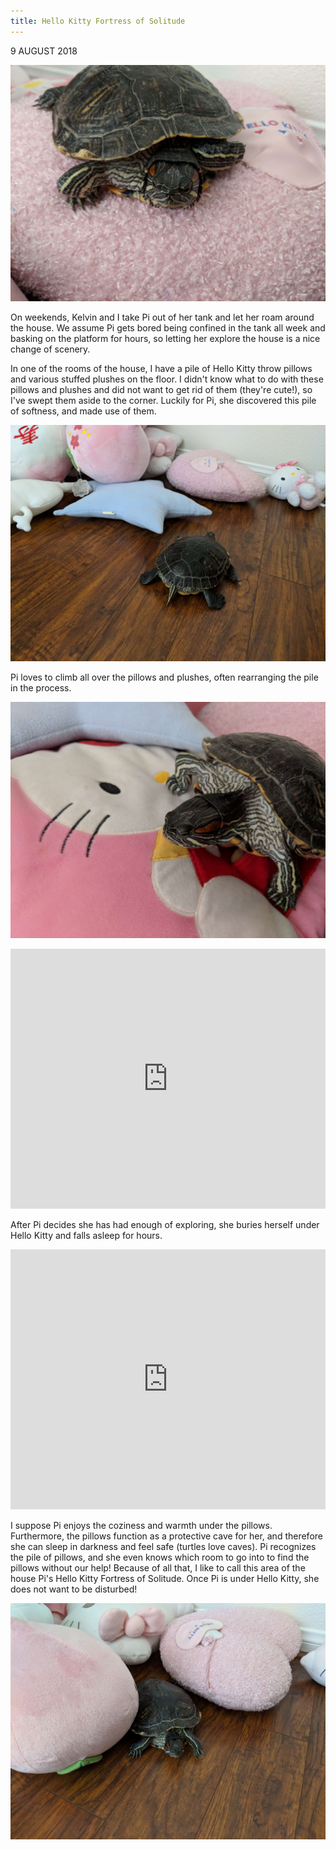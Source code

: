 ```yaml
---
title: Hello Kitty Fortress of Solitude
---
```


9 AUGUST 2018

![Pi on Hello Kitty](/assets/imgs/IMG_20180722_142631-compressed.jpg)

On weekends, Kelvin and I take Pi out of her tank and let her roam around the house. We assume Pi gets bored being confined in the tank all week and basking on the platform for hours, so letting her explore the house is a nice change of scenery.

In one of the rooms of the house, I have a pile of Hello Kitty throw pillows and various stuffed plushes on the floor. I didn't know what to do with these pillows and plushes and did not want to get rid of them (they're cute!), so I've swept them aside to the corner. Luckily for Pi, she discovered this pile of softness, and made use of them.

![Pi on Floor](/assets/imgs/IMG_20180729_135825-compressed.jpg)

Pi loves to climb all over the pillows and plushes, often rearranging the pile in the process.

![Pi on Hello Kitty's Face](/assets/imgs/IMG_20180722_142453-commpressed.jpg)

<iframe style="max-width:100%" width="740" height="416" src="https://www.youtube.com/embed/4bIePBrGJgM" title="YouTube video player" frameborder="0" allow="accelerometer; autoplay; clipboard-write; encrypted-media; gyroscope; picture-in-picture" allowfullscreen></iframe>

After Pi decides she has had enough of exploring, she buries herself under Hello Kitty and falls asleep for hours.

<iframe style="max-width:100%" width="740" height="416" src="https://www.youtube.com/embed/Z7kKQ24JoLg" title="YouTube video player" frameborder="0" allow="accelerometer; autoplay; clipboard-write; encrypted-media; gyroscope; picture-in-picture" allowfullscreen></iframe>

I suppose Pi enjoys the coziness and warmth under the pillows. Furthermore, the pillows function as a protective cave for her, and therefore she can sleep in darkness and feel safe (turtles love caves). Pi recognizes the pile of pillows, and she even knows which room to go into to find the pillows without our help! Because of all that, I like to call this area of the house Pi's Hello Kitty Fortress of Solitude. Once Pi is under Hello Kitty, she does not want to be disturbed!

![Pi in between pillows](/assets/imgs/IMG_20180729_140521-compressed.jpg)
